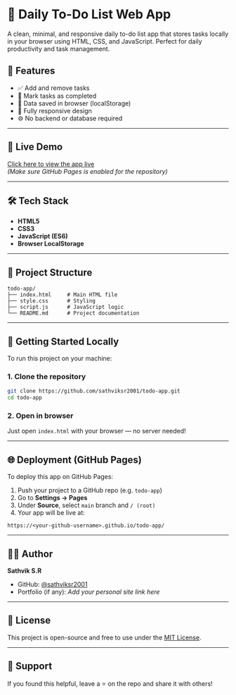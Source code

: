 # 📝 Daily To-Do List Web App

A clean, minimal, and responsive daily to-do list app that stores tasks locally in your browser using HTML, CSS, and JavaScript. Perfect for daily productivity and task management.

## 📌 Features

- ✅ Add and remove tasks
- 🧠 Mark tasks as completed
- 💾 Data saved in browser (localStorage)
- 📱 Fully responsive design
- ⚙️ No backend or database required

---

## 🔗 Live Demo

[Click here to view the app live](https://sathviksr2001.github.io/Daily-To-Do-List-Web-App-with-Local-Storage-/)  
*(Make sure GitHub Pages is enabled for the repository)*

---

## 🛠️ Tech Stack

- **HTML5**
- **CSS3**
- **JavaScript (ES6)**
- **Browser LocalStorage**

---

## 📁 Project Structure

```
todo-app/
├── index.html     # Main HTML file
├── style.css      # Styling
├── script.js      # JavaScript logic
└── README.md      # Project documentation
```

---

## 🚀 Getting Started Locally

To run this project on your machine:

### 1. Clone the repository

```bash
git clone https://github.com/sathviksr2001/todo-app.git
cd todo-app
```

### 2. Open in browser

Just open `index.html` with your browser — no server needed!

---

## 🌐 Deployment (GitHub Pages)

To deploy this app on GitHub Pages:

1. Push your project to a GitHub repo (e.g. `todo-app`)
2. Go to **Settings → Pages**
3. Under **Source**, select `main` branch and `/ (root)`
4. Your app will be live at:

```
https://<your-github-username>.github.io/todo-app/
```

---

## 🧑‍💻 Author

**Sathvik S.R**  
- GitHub: [@sathviksr2001](https://github.com/sathviksr2001)
- Portfolio (if any): _Add your personal site link here_

---

## 📜 License

This project is open-source and free to use under the [MIT License](LICENSE).

---

## 🙌 Support

If you found this helpful, leave a ⭐ on the repo and share it with others!

